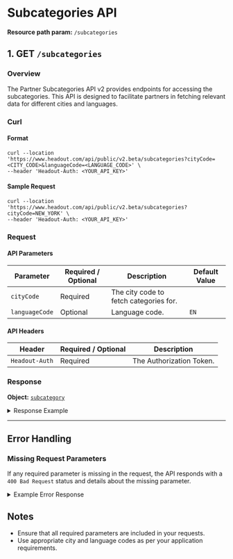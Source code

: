 # Subcategories API

**Resource path param:** `/subcategories`

## 1. <a name="GET - /subcategories"></a>GET `/subcategories`

### Overview
The Partner Subcategories API v2 provides endpoints for accessing the subcategories. This API is designed to facilitate partners in fetching relevant data for different cities and languages.

### Curl

#### Format
```shell
curl --location 'https://www.headout.com/api/public/v2.beta/subcategories?cityCode=<CITY_CODE>&languageCode=<LANGUAGE_CODE>' \
--header 'Headout-Auth: <YOUR_API_KEY>'
```

#### Sample Request
```shell
curl --location 'https://www.headout.com/api/public/v2.beta/subcategories?cityCode=NEW_YORK' \
--header 'Headout-Auth: <YOUR_API_KEY>'
```

### Request

#### API Parameters
| Parameter      | Required / Optional | Description                            | Default Value |
|----------------|---------------------|----------------------------------------|---------------|
| `cityCode`     | Required            | The city code to fetch categories for. |               |
| `languageCode` | Optional            | Language code.                         | `EN`          |

#### API Headers
| Header         | Required / Optional | Description              |
|----------------|---------------------|--------------------------|
| `Headout-Auth` | Required            | The Authorization Token. |


### Response

**Object:** [`subcategory`](/object-models/v2.beta/Subcategory.md)

<details>
<summary>Response Example</summary>

```json
{
  "subCategories": [
    {
      "id": "1001",
      "name": "Theme Parks",
      "categoryId": "1",
      "canonicalUrl": "https://www.headout.com/theme-parks-new_york-sc-1001~21553/",
      "urlSlugs": {
        "EN": "/theme-parks-new_york-sc-1001~21553/",
        "ES": "/es/parques-tematicos-new_york-sc-1001~21553/",
        "FR": "/fr/parcs-a-theme-new_york-sc-1001~21553/",
        "IT": "/it/parchi-a-tema-new_york-sc-1001~21553/",
        "DE": "/de/freizeitparks-new_york-sc-1001~21553/",
        "PT": "/pt/parques-tematicos-new_york-sc-1001~21553/",
        "NL": "/nl/themaparken-new_york-sc-1001~21553/"
      }
    },
    {
      "id": "1002",
      "name": "Museums",
      "categoryId": "1",
      "canonicalUrl": "https://www.headout.com/museums-new_york-sc-1002~21553/",
      "urlSlugs": {
        "EN": "/museums-new_york-sc-1002~21553/",
        "ES": "/es/museos-new_york-sc-1002~21553/",
        "FR": "/fr/musees-new_york-sc-1002~21553/",
        "IT": "/it/musei-new_york-sc-1002~21553/",
        "DE": "/de/museen-new_york-sc-1002~21553/",
        "PT": "/pt/museus-new_york-sc-1002~21553/",
        "NL": "/nl/musea-new_york-sc-1002~21553/"
      }
    },
    {
      "id": "1003",
      "name": "Zoos",
      "categoryId": "1",
      "canonicalUrl": "https://www.headout.com/zoos-new_york-sc-1003~21553/",
      "urlSlugs": {
        "EN": "/zoos-new_york-sc-1003~21553/",
        "ES": "/es/zoo-y-acuarios-new_york-sc-1003~21553/",
        "FR": "/fr/zoos-new_york-sc-1003~21553/",
        "IT": "/it/zoo-e-acquari-new_york-sc-1003~21553/",
        "DE": "/de/zoos-und-aquarien-new_york-sc-1003~21553/",
        "PT": "/pt/zoos-e-aquarios-new_york-sc-1003~21553/",
        "NL": "/nl/dierentuinen-en-aquariums-new_york-sc-1003~21553/"
      }
    }
  ],
  "language": "ES",
  "city": "NEW_YORK"
}
```

</details>

---

## Error Handling

### Missing Request Parameters
If any required parameter is missing in the request, the API responds with a `400 Bad Request` status and details about the missing parameter.

<details>
<summary>Example Error Response</summary>

```json
{
  "status": 400,
  "error": {
    "code": "E_MISSING_PARAMETER",
    "message": "Missing required parameter: [parameter_name]"
  }
}
```

</details>

## Notes
- Ensure that all required parameters are included in your requests.
- Use appropriate city and language codes as per your application requirements.
